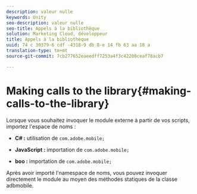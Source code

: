 ```yaml
---
description: valeur nulle
keywords: Unity
seo-description: valeur nulle
seo-title: Appels à la bibliothèque
solution: Marketing Cloud, développeur
title: Appels à la bibliothèque
uuid: 74 c 30379-6 cdf -4318-9 db 8-e 14 fb 63 aa 18 a
translation-type: tm+mt
source-git-commit: 7cb277652eaeedff7253a4f3c42208ceaf78acb7

---
```



# Making calls to the library{#making-calls-to-the-library}

Lorsque vous souhaitez invoquer le module externe à partir de vos scripts, importez l'espace de noms :

* **C# :** utilisation de `com.adobe.mobile;`

* **JavaScript :** importation de `com.adobe.mobile;`

* **boo :** importation de `com.adobe.mobile;`

Après avoir importé l'namespace de noms, vous pouvez invoquer directement le module au moyen des méthodes statiques de la classe adbmobile.
